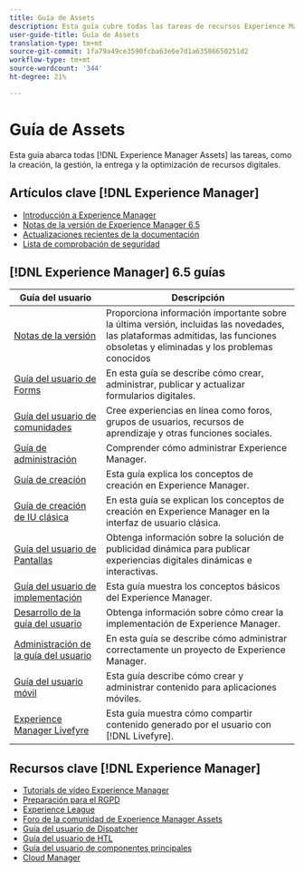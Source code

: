 ```yaml
---
title: Guía de Assets
description: Esta guía cubre todas las tareas de recursos Experience Manager, como la creación, administración, entrega y optimización de recursos digitales.
user-guide-title: Guía de Assets
translation-type: tm+mt
source-git-commit: 1fa79a49ce3590fcba63e6e7d1a63586650251d2
workflow-type: tm+mt
source-wordcount: '344'
ht-degree: 21%

---
```



# Guía de Assets

Esta guía abarca todas [!DNL Experience Manager Assets] las tareas, como la creación, la gestión, la entrega y la optimización de recursos digitales.

## Artículos clave [!DNL Experience Manager]

<!-- TBD: Some of these links will soon be updated. Change these when new articles go live on docs.adobe.com.
-->

* [Introducción a Experience Manager](https://helpx.adobe.com/experience-manager/get-started.html)
* [Notas de la versión de Experience Manager 6.5](/help/release-notes/home.md)
* [Actualizaciones recientes de la documentación](https://docs.adobe.com/content/help/en/experience-manager-release-information/aem-release-updates/doc-updates/documentation-updates.html)
* [Lista de comprobación de seguridad](/help/sites-administering/security-checklist.md)

## [!DNL Experience Manager] 6.5 guías

| Guía del usuario | Descripción |
|--- |---|
| [Notas de la versión](/help/release-notes/home.md) | Proporciona información importante sobre la última versión, incluidas las novedades, las plataformas admitidas, las funciones obsoletas y eliminadas y los problemas conocidos |
| [Guía del usuario de Forms](/help/forms/home.md) | En esta guía se describe cómo crear, administrar, publicar y actualizar formularios digitales. |
| [Guía del usuario de comunidades](/help/communities/home.md) | Cree experiencias en línea como foros, grupos de usuarios, recursos de aprendizaje y otras funciones sociales. |
| [Guía de administración](/help/sites-administering/home.md) | Comprender cómo administrar Experience Manager. |
| [Guía de creación](/help/sites-authoring/home.md) | Esta guía explica los conceptos de creación en Experience Manager. |
| [Guía de creación de IU clásica](/help/sites-classic-ui-authoring/home.md) | En esta guía se explican los conceptos de creación en Experience Manager en la interfaz de usuario clásica. |
| [Guía del usuario de Pantallas](https://docs.adobe.com/content/help/en/experience-manager-screens/user-guide/aem-screens-introduction.html) | Obtenga información sobre la solución de publicidad dinámica para publicar experiencias digitales dinámicas e interactivas. |
| [Guía del usuario de implementación](/help/sites-deploying/home.md) | Esta guía muestra los conceptos básicos del Experience Manager. |
| [Desarrollo de la guía del usuario](/help/sites-developing/home.md) | Obtenga información sobre cómo crear la implementación de Experience Manager. |
| [Administración de la guía del usuario](/help/managing/home.md) | En esta guía se describe cómo administrar correctamente un proyecto de Experience Manager. |
| [Guía del usuario móvil](/help/mobile/home.md) | Esta guía describe cómo crear y administrar contenido para aplicaciones móviles. |
| [Experience Manager Livefyre](https://docs.adobe.com/content/help/en/livefyre/using/home.html) | Esta guía muestra cómo compartir contenido generado por el usuario con [!DNL Livefyre]. |

## Recursos clave [!DNL Experience Manager]

* [Tutorials de vídeo Experience Manager](https://helpx.adobe.com/experience-manager/kt/index/aem-6-5-videos.html#Assets)
* [Preparación para el RGPD](/help/managing/data-protection-and-privacy.md)
* [Experience League](https://guided.adobe.com/?mv=other#recommended/solutions/experience-manager)
* [Foro de la comunidad de Experience Manager Assets](https://experienceleaguecommunities.adobe.com/t5/Adobe-Experience-Manager-Assets/ct-p/experience-manager-assets-community)
* [Guía del usuario de Dispatcher](https://docs.adobe.com/content/help/es-ES/experience-manager-dispatcher/using/dispatcher.html)
* [Guía del usuario de HTL](https://docs.adobe.com/content/help/es-ES/experience-manager-htl/using/overview.html)
* [Guía del usuario de componentes principales](https://docs.adobe.com/content/help/es-ES/experience-manager-core-components/using/introduction.html)
* [Cloud Manager](https://docs.adobe.com/content/help/es-ES/experience-manager-cloud-manager/using/introduction-to-cloud-manager.html)
